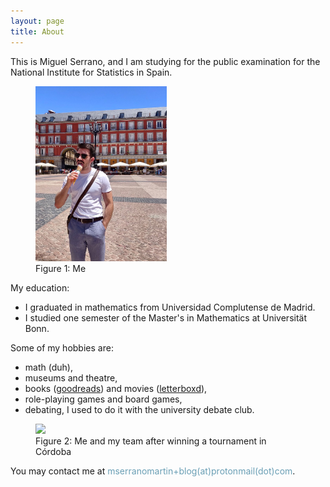 ```yaml
---
layout: page
title: About
---
```


This is Miguel Serrano, and I am studying for the public examination for the National Institute for Statistics in Spain.

<figure>
<img src="/pictures/about/me in the wild.jpg" style="height:20em;" />
<figcaption>Figure 1: Me</figcaption>
</figure>


My education:

- I graduated in mathematics from Universidad Complutense de Madrid.
- I studied one semester of the Master's in Mathematics at Universität Bonn.

Some of my hobbies are:

- math (duh),
- museums and theatre,
- books ([goodreads](https://www.goodreads.com/homomorfismo)) and movies ([letterboxd](https://letterboxd.com/miguelsxvi/)), 
- role-playing games and board games,
- debating, I used to do it with the university debate club.



<figure>
<img src="/pictures/about/seneca.jpg" style="width:20em;" />
<figcaption>Figure 2: Me and my team after winning a tournament in Córdoba</figcaption>
</figure>



You may contact me at <span style='color:#6a9fb5;' >mserranomartin+blog(at)protonmail(dot)com</span>.
